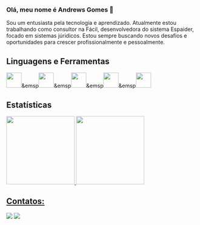 ### Olá, meu nome é Andrews Gomes :metal:

Sou um entusiasta pela tecnologia e aprendizado. Atualmente estou trabalhando como consultor na Fácil, desenvolvedora do sistema Espaider, focado em sistemas júridicos. Estou sempre buscando novos desafios e oportunidades para crescer profissionalmente e pessoalmente.

## Linguagens e Ferramentas 
<img loading="lazy" src="https://cdn.jsdelivr.net/gh/devicons/devicon/icons/react/react-original.svg" width="40" height="40"/>&emsp<img loading="lazy" src="https://cdn.jsdelivr.net/gh/devicons/devicon/icons/nodejs/nodejs-original.svg" width="40" height="40"/>&emsp<img loading="lazy" src="https://cdn.jsdelivr.net/gh/devicons/devicon/icons/javascript/javascript-original.svg" width="40" height="40"/>&emsp<img loading="lazy" src="https://cdn.jsdelivr.net/gh/devicons/devicon/icons/html5/html5-original.svg" width="40" height="40"/>&emsp<img loading="lazy" src="https://cdn.jsdelivr.net/gh/devicons/devicon/icons/css3/css3-original.svg" width="40" height="40"/>

## Estatísticas

<div>
<a href="https://github.com/andrewsga89">
<img loading="lazy" height="180em" src="https://github-readme-stats.vercel.app/api/top-langs/?username=andrewsga89&layout=compact&langs_count=7&theme=tokyonight"/>
<img loading="lazy" height="180em" src="https://github-readme-stats.vercel.app/api?username=andrewsga89&show_icons=true&theme=tokyonight"/>
</div>

## Contatos:

<div>
<a href = "mailto:andrews.ga89@gmail.com"><img loading="lazy" src="https://img.shields.io/badge/Gmail-D14836?style=for-the-badge&logo=gmail&logoColor=white" target="_blank"></a>
<a href="https://www.linkedin.com/in/andrews-gomes-de-alcântara-626a459a" target="_blank"><img loading="lazy" src="https://img.shields.io/badge/-LinkedIn-%230077B5?style=for-the-badge&logo=linkedin&logoColor=white" target="_blank"></a>   
</div>
